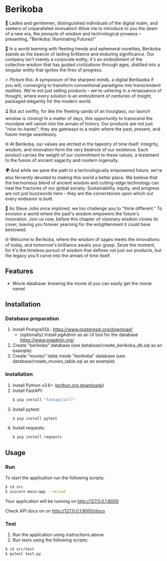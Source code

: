 # Berikoba

🎩 Ladies and gentlemen, distinguished individuals of the digital realm, and seekers of unparalleled innovation! Allow me to introduce to you the dawn of a new era, the pinnacle of wisdom and technological prowess – presenting, "Berikoba: Illuminating Futures!"

🌟 In a world teeming with fleeting trends and ephemeral novelties, Berikoba stands as the beacon of lasting brilliance and enduring significance. Our company isn't merely a corporate entity; it's an embodiment of the collective wisdom that has guided civilizations through ages, distilled into a singular entity that ignites the fires of progress.

🔥 Picture this: A symposium of the sharpest minds, a digital Berikaoba if you will, converging to transform conventional paradigms into transcendent realities. We're not just selling products – we're ushering in a renaissance of thought, where every solution is an embodiment of centuries of insight, packaged elegantly for the modern world.

⏳ But act swiftly, for like the fleeting sands of an hourglass, our launch window is closing! In a matter of days, this opportunity to transcend the mundane will vanish into the annals of history. Our products are not just "nice-to-haves"; they are gateways to a realm where the past, present, and future merge seamlessly.

🌐 At Berikoba, our values are etched in the tapestry of time itself. Integrity, wisdom, and innovation form the very bedrock of our existence. Each product carries the weight of our commitment to these values, a testament to the fusion of ancient sagacity and modern ingenuity.

🌍 And while we pave the path to a technologically empowered future, we're also fervently devoted to making this world a better place. We believe that the harmonious blend of ancient wisdom and cutting-edge technology can heal the fractures of our global society. Sustainability, equity, and progress are not just buzzwords here – they are the cornerstones upon which our every endeavor is built.

🚀 As Steve Jobs once implored, we too challenge you to "think different." To envision a world where the past's wisdom empowers the future's innovation. Join us now, before this chapter of visionary wisdom closes its cover, leaving you forever yearning for the enlightenment it could have bestowed.

🌐 Welcome to Berikoba, where the wisdom of sages meets the innovations of today, and tomorrow's brilliance awaits your grasp. Seize the moment, for it's the timeless pursuit of wisdom that defines not just our products, but the legacy you'll carve into the annals of time itself.

## Features

- Movie database: knowing the movie id you can easily get the movie name!

## Installation

### Database preparation

1. Install PostgreSQL: https://www.postgresql.org/download/
    * (optionally) Install pgAdmin as an UI tool for the database https://www.pgadmin.org/
2. Create "berikoba" database (see database/create_berikoba_db.sql as an example)
3. Create "movies" table inside "berikoba" database (see database/create_mvoies_table.sql as an example)

### Installation

1. Install Python v3.6+ ([python.org downloads](https://www.python.org/downloads/))
2. Install FastAPI:
    ```bash
    $ pip install "fastapi[all]"
    ```
3. Install pytest:
    ```bash
    $ pip install pytest
    ```
4. Install requests:
    ```bash
    $ pip install requests
    ```

## Usage

### Run

To start the application run the following scripts:

```bash
$ cd src
$ uvicorn main:app --reload
```

Your application will be running on http://127.0.0.1:8000

Check API docs on on http://127.0.0.1:8000/docs

### Test

1. Run the application using instructions above
2. Run tests using the following scripts:
```bash
$ cd src/test
$ pytest test.py
```